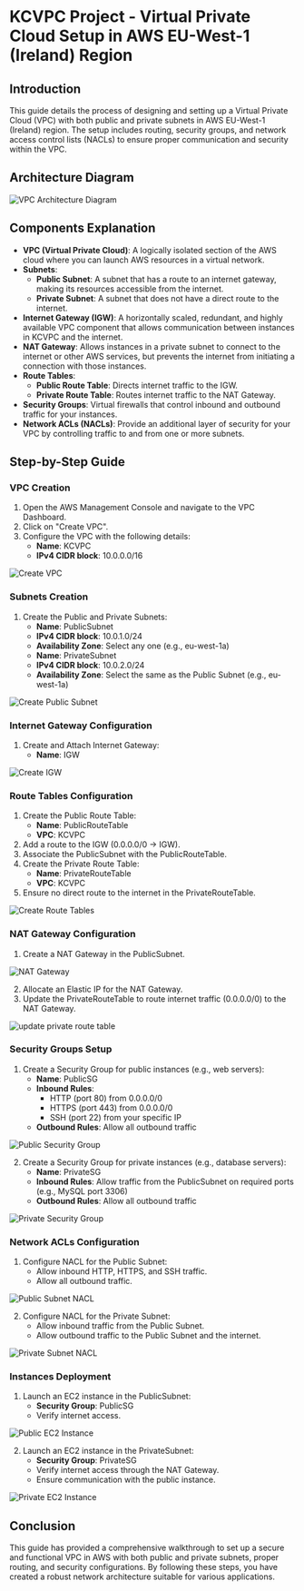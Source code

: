 # KCVPC Project - Virtual Private Cloud Setup in AWS EU-West-1 (Ireland) Region
 
## Introduction
This guide details the process of designing and setting up a Virtual Private Cloud (VPC) with both public and private subnets in AWS EU-West-1 (Ireland) region. The setup includes routing, security groups, and network access control lists (NACLs) to ensure proper communication and security within the VPC.
 
## Architecture Diagram
![VPC Architecture Diagram](https://github.com/bankole874/KodeCamp-04repo/blob/main/Assignment/task-05/images/vpc-subnets-routeTables-networkConnections.png)
 
## Components Explanation
 
- **VPC (Virtual Private Cloud)**: A logically isolated section of the AWS cloud where you can launch AWS resources in a virtual network.
- **Subnets**:
  - **Public Subnet**: A subnet that has a route to an internet gateway, making its resources accessible from the internet.
  - **Private Subnet**: A subnet that does not have a direct route to the internet.
- **Internet Gateway (IGW)**: A horizontally scaled, redundant, and highly available VPC component that allows communication between instances in KCVPC and the internet.
- **NAT Gateway**: Allows instances in a private subnet to connect to the internet or other AWS services, but prevents the internet from initiating a connection with those instances.
- **Route Tables**:
  - **Public Route Table**: Directs internet traffic to the IGW.
  - **Private Route Table**: Routes internet traffic to the NAT Gateway.
- **Security Groups**: Virtual firewalls that control inbound and outbound traffic for your instances.
- **Network ACLs (NACLs)**: Provide an additional layer of security for your VPC by controlling traffic to and from one or more subnets.
 
## Step-by-Step Guide
 
### VPC Creation
 
1. Open the AWS Management Console and navigate to the VPC Dashboard.
2. Click on "Create VPC".
3. Configure the VPC with the following details:
   - **Name**: KCVPC
   - **IPv4 CIDR block**: 10.0.0.0/16
 
![Create VPC](https://github.com/bankole874/KodeCamp-04repo/blob/main/Assignment/task-05/images/2-VPCcreation.png)
 
### Subnets Creation
 
1. Create the Public and Private Subnets:
   - **Name**: PublicSubnet
   - **IPv4 CIDR block**: 10.0.1.0/24
   - **Availability Zone**: Select any one (e.g., eu-west-1a)
   - **Name**: PrivateSubnet
   - **IPv4 CIDR block**: 10.0.2.0/24
   - **Availability Zone**: Select the same as the Public Subnet (e.g., eu-west-1a)

![Create Public Subnet](https://github.com/bankole874/KodeCamp-04repo/blob/main/Assignment/task-05/images/3-PublicAndPrivateSubnets.png)
 
 
### Internet Gateway Configuration
 
1. Create and Attach Internet Gateway:
   - **Name**: IGW
 
![Create IGW](https://github.com/bankole874/KodeCamp-04repo/blob/main/Assignment/task-05/images/4-createAndAttachIGW.png)

 
### Route Tables Configuration
 
1. Create the Public Route Table:
   - **Name**: PublicRouteTable
   - **VPC**: KCVPC
2. Add a route to the IGW (0.0.0.0/0 -> IGW).
3. Associate the PublicSubnet with the PublicRouteTable.
4. Create the Private Route Table:
   - **Name**: PrivateRouteTable
   - **VPC**: KCVPC
5. Ensure no direct route to the internet in the PrivateRouteTable.
 
![Create Route Tables](https://github.com/bankole874/KodeCamp-04repo/blob/main/Assignment/task-05/images/5-RouteTables.png)
 
### NAT Gateway Configuration
 
1. Create a NAT Gateway in the PublicSubnet.

![NAT Gateway](https://github.com/bankole874/KodeCamp-04repo/blob/main/Assignment/task-05/images/6-NATGateway.png)

2. Allocate an Elastic IP for the NAT Gateway.
3. Update the PrivateRouteTable to route internet traffic (0.0.0.0/0) to the NAT Gateway.
 
![update private route table](https://github.com/bankole874/KodeCamp-04repo/blob/main/Assignment/task-05/images/7-updatedPrivateRouteTables.png)
 
### Security Groups Setup
 
1. Create a Security Group for public instances (e.g., web servers):
   - **Name**: PublicSG
   - **Inbound Rules**:
     - HTTP (port 80) from 0.0.0.0/0
     - HTTPS (port 443) from 0.0.0.0/0
     - SSH (port 22) from your specific IP
   - **Outbound Rules**: Allow all outbound traffic
 
![Public Security Group](./images/public_security_group.png)
 
2. Create a Security Group for private instances (e.g., database servers):
   - **Name**: PrivateSG
   - **Inbound Rules**: Allow traffic from the PublicSubnet on required ports (e.g., MySQL port 3306)
   - **Outbound Rules**: Allow all outbound traffic
 
![Private Security Group](./images/private_security_group.png)
 
### Network ACLs Configuration
 
1. Configure NACL for the Public Subnet:
   - Allow inbound HTTP, HTTPS, and SSH traffic.
   - Allow all outbound traffic.
 
![Public Subnet NACL](./images/public_subnet_nacl.png)
 
2. Configure NACL for the Private Subnet:
   - Allow inbound traffic from the Public Subnet.
   - Allow outbound traffic to the Public Subnet and the internet.
 
![Private Subnet NACL](./images/private_subnet_nacl.png)
 
### Instances Deployment
 
1. Launch an EC2 instance in the PublicSubnet:
   - **Security Group**: PublicSG
   - Verify internet access.
 
![Public EC2 Instance](./images/public_ec2_instance.png)
 
2. Launch an EC2 instance in the PrivateSubnet:
   - **Security Group**: PrivateSG
   - Verify internet access through the NAT Gateway.
   - Ensure communication with the public instance.
 
![Private EC2 Instance](./images/private_ec2_instance.png)
 
## Conclusion
This guide has provided a comprehensive walkthrough to set up a secure and functional VPC in AWS with both public and private subnets, proper routing, and security configurations. By following these steps, you have created a robust network architecture suitable for various applications.
